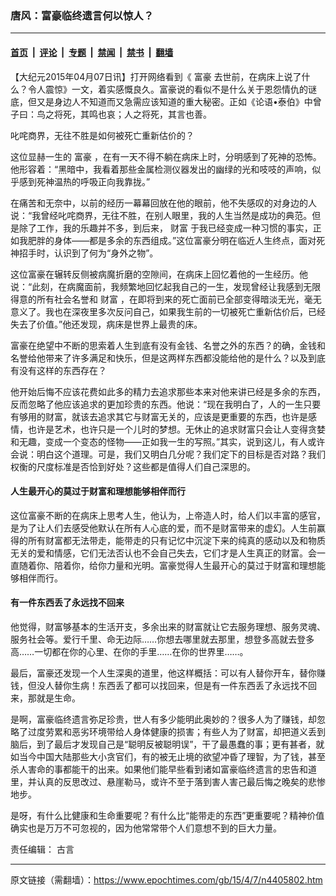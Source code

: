 ### 唐风：富豪临终遗言何以惊人？

---

#### [首页](../../../..?n4405802) &nbsp;|&nbsp; [评论](../../../../../epoch-comment?n4405802) &nbsp;|&nbsp; [专题](../../../../../epoch-special?n4405802) &nbsp;|&nbsp; [禁闻](../../../../../epoch-news?n4405802) &nbsp;|&nbsp; [禁书](../../../../../books?n4405802) &nbsp;|&nbsp; [翻墙](https://github.com/gfw-breaker/nogfw/blob/master/README.md?n4405802)


<div class="post_content" id="artbody" itemprop="articleBody">
 <!-- article content begin -->
 <p>
  【大纪元2015年04月07日讯】打开网络看到《
  <ok href="https://www.epochtimes.com/gb/tag/%E5%AF%8C%E8%B1%AA.html">
   富豪
  </ok>
  去世前，在病床上说了什么？令人震惊》一文，着实感慨良久。富豪说的看似不是什么关于恩怨情仇的谜底，但又是身边人不知道而又急需应该知道的重大秘密。正如《论语•泰伯》中曾子曰：鸟之将死，其鸣也哀；人之将死，其言也善。
 </p>
 <p>
  叱咤商界，无往不胜是如何被死亡重新估价的？
 </p>
 <p>
  这位显赫一生的
  <ok href="https://www.epochtimes.com/gb/tag/%E5%AF%8C%E8%B1%AA.html">
   富豪
  </ok>
  ，在有一天不得不躺在病床上时，分明感到了死神的恐怖。他形容着：“黑暗中，我看着那些金属检测仪器发出的幽绿的光和吱吱的声响，似乎感到死神温热的呼吸正向我靠拢。”
 </p>
 <p>
  在痛苦和无奈中，以前的经历一幕幕回放在他的眼前，他不失感叹的对身边的人说：“我曾经叱咤商界，无往不胜，在别人眼里，我的人生当然是成功的典范。但是除了工作，我的乐趣并不多，到后来，
  <ok href="https://www.epochtimes.com/gb/tag/%E8%B4%A2%E5%AF%8C.html">
   财富
  </ok>
  于我已经变成一种习惯的事实，正如我肥胖的身体——都是多余的东西组成。”这位富豪分明在临近人生终点，面对死神招手时，认识到了何为“身外之物”。
 </p>
 <p>
  这位富豪在辗转反侧被病魔折磨的空隙间，在病床上回忆着他的一生经历。他说：“此刻，在病魔面前，我频繁地回忆起我自己的一生，发现曾经让我感到无限得意的所有社会名誉和
  <ok href="https://www.epochtimes.com/gb/tag/%E8%B4%A2%E5%AF%8C.html">
   财富
  </ok>
  ，在即将到来的死亡面前已全部变得暗淡无光，毫无意义了。我也在深夜里多次反问自己，如果我生前的一切被死亡重新估价后，已经失去了价值。”他还发现，病床是世界上最贵的床。
 </p>
 <p>
  富豪在绝望中不断的思索着人生到底有没有金钱、名誉之外的东西？的确，金钱和名誉给他带来了许多满足和快乐，但是这两样东西都没能给他的是什么？以及到底有没有这样的东西存在？
 </p>
 <p>
  他开始后悔不应该花费如此多的精力去追求那些本来对他来讲已经是多余的东西，反而忽略了他应该追求的更加珍贵的东西。他说：“现在我明白了，人的一生只要有够用的财富，就该去追求其它与财富无关的，应该是更重要的东西，也许是感情，也许是艺术，也许只是一个儿时的梦想。无休止的追求财富只会让人变得贪婪和无趣，变成一个变态的怪物——正如我一生的写照。”其实，说到这儿，有人或许会说：明白这个道理。可是，我们又明白几分呢？我们定下的目标是否对路？我们权衡的尺度标准是否恰到好处？这些都是值得人们自己深思的。
 </p>
 <p>
  <h4>
   人生最开心的莫过于财富和理想能够相伴而行
  </h4>
  <p>
   这位富豪不断的在病床上思考人生，他认为，上帝造人时，给人们以丰富的感官，是为了让人们去感受他默认在所有人心底的爱，而不是财富带来的虚幻。人生前赢得的所有财富都无法带走，能带走的只有记忆中沉淀下来的纯真的感动以及和物质无关的爱和情感，它们无法否认也不会自己失去，它们才是人生真正的财富。会一直随着你、陪着你，给你力量和光明。富豪觉得人生最开心的莫过于财富和理想能够相伴而行。
  </p>
  <p>
   <h4>
    有一件东西丢了永远找不回来
   </h4>
   <p>
    他觉得，财富够基本的生活开支，多余出来的财富就让它去服务理想、服务灵魂、服务社会等。爱行千里、命无边际……你想去哪里就去那里，想登多高就去登多高……一切都在你的心里、在你的手里……在你的世界里……。
   </p>
   <p>
    最后，富豪还发现一个人生深奥的道里，他这样概括：可以有人替你开车，替你赚钱，但没人替你生病！东西丢了都可以找回来，但是有一件东西丢了永远找不回来，那就是生命。
   </p>
   <p>
    是啊，富豪临终遗言弥足珍贵，世人有多少能明此奥妙的？很多人为了赚钱，却忽略了过度劳累和恶劣环境带给人身体健康的损害；有些人为了财富，却把道义丢到脑后，到了最后才发现自己是“聪明反被聪明误”，干了最愚蠢的事；更有甚者，就如当今中国大陆那些大小贪官们，有的被无止境的欲望冲昏了理智，为了钱，甚至杀人害命的事都能干的出来。如果他们能早些看到诸如富豪临终遗言的忠告和道里，并认真的反思改过、悬崖勒马，或许不至于落到害人害己最后悔之晚矣的悲惨地步。
   </p>
   <p>
    是呀，有什么比健康和生命重要呢？有什么比“能带走的东西”更重要呢？精神价值确实也是万万不可忽视的，因为他常常带个人们意想不到的巨大力量。
   </p>
   <p>
    责任编辑： 古言
   </p>
   <!-- article content end -->
   <div id="below_article_ad">
   </div>
  </p>
 </p>
</div>


---

原文链接（需翻墙）：https://www.epochtimes.com/gb/15/4/7/n4405802.htm